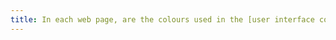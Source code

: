 ```yaml
---
title: In each web page, are the colours used in the [user interface components](#composant-d-interface) or information-carrying graphic elements sufficiently contrasting (excluding special cases)?
---
```

